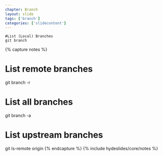 ```yaml
---
chapter: Branch
layout: slide
tags: ['branch']
categories: ['slidecontent']
---
```


	#List (Local) Branches
	git branch

	

{% capture notes %}
# List remote branches
git branch -r

# List all branches
git branch -a

# List upstream branches
git ls-remote origin
{% endcapture %}
{% include hydeslides/core/notes %}
